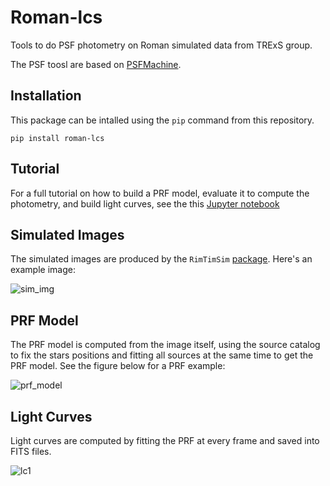 # Roman-lcs

Tools to do PSF photometry on Roman simulated data from TRExS group.

The PSF toosl are based on [PSFMachine](https://github.com/SSDataLab/psfmachine).

## Installation

This package can be intalled using the `pip` command from this repository.

```
pip install roman-lcs
```


## Tutorial

For a full tutorial on how to build a PRF model, evaluate it to compute the photometry, and build 
light curves, see the this [Jupyter notebook](notebooks/roman_psfmachine_tutorial.ipynb)


## Simulated Images

The simulated images are produced by the `RimTimSim` [package](https://github.com/robertfwilson/rimtimsim).
Here's an example image:

![sim_img](figures/roman_wfi_field03_sca2_F146.png)

## PRF Model

The PRF model is computed from the image itself, using the source catalog to fix the stars positions and fitting all sources at the same time to get the PRF model.
See the figure below for a PRF example:

![prf_model](figures/prf_model_field03_sca02_F146_center.png)


## Light Curves

Light curves are computed by fitting the PRF at every frame and saved into FITS files.

![lc1](figures/lc_ex_01.png)

